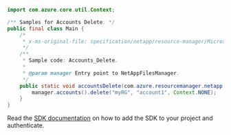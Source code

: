 ```java
import com.azure.core.util.Context;

/** Samples for Accounts Delete. */
public final class Main {
    /*
     * x-ms-original-file: specification/netapp/resource-manager/Microsoft.NetApp/stable/2021-08-01/examples/Accounts_Delete.json
     */
    /**
     * Sample code: Accounts_Delete.
     *
     * @param manager Entry point to NetAppFilesManager.
     */
    public static void accountsDelete(com.azure.resourcemanager.netapp.NetAppFilesManager manager) {
        manager.accounts().delete("myRG", "account1", Context.NONE);
    }
}
```

Read the [SDK documentation](https://github.com/Azure/azure-sdk-for-java/blob/azure-resourcemanager-netapp_1.0.0-beta.7/sdk/netapp/azure-resourcemanager-netapp/README.md) on how to add the SDK to your project and authenticate.
